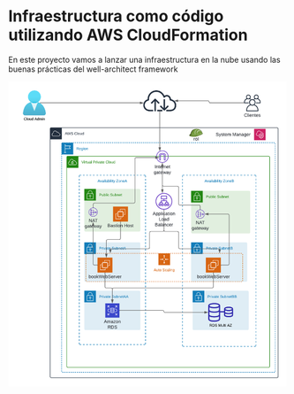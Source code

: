 # Infraestructura como código utilizando AWS CloudFormation

En este proyecto vamos a lanzar una infraestructura en la nube usando las buenas prácticas del well-architect framework

![arquitectura](img/arquitecturaHA-HS.png)

